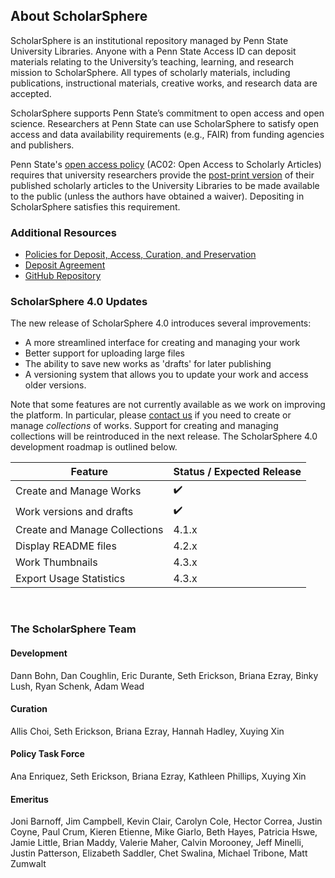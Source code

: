 ## About ScholarSphere 

ScholarSphere is an institutional repository managed by Penn State University Libraries. Anyone with a Penn State Access ID can deposit materials relating to the University’s teaching, learning, and research mission to ScholarSphere. All types of scholarly materials, including publications, instructional materials, creative works, and research data are accepted.

ScholarSphere supports Penn State’s commitment to open access and open science. Researchers at Penn State can use ScholarSphere to satisfy open access and data availability requirements (e.g., FAIR) from funding agencies and publishers. 

Penn State's [open access policy](https://openaccess.psu.edu/)  (AC02: Open Access to Scholarly Articles) requires that university researchers provide the [post-print version](http://psu.libanswers.com/faq/273465) of their published scholarly articles to the University Libraries to be made available to the public (unless the authors have obtained a waiver). Depositing in ScholarSphere satisfies this requirement. 

### Additional Resources

- [Policies for Deposit, Access, Curation, and Preservation](/policies)
- [Deposit Agreement](/agreement)
- [GitHub Repository](https://github.com/psu-stewardship/scholarsphere)

### ScholarSphere 4.0 Updates

The new release of ScholarSphere 4.0 introduces several improvements:
 
- A more streamlined interface for creating and managing your work
- Better support for uploading large files
- The ability to save new works as 'drafts' for later publishing
- A versioning system that allows you to update your work and access older versions.

Note that some features are not currently available as we work on improving the platform. In particular, please [contact us](/contact) if you need to create or manage *collections* of works. Support for creating and managing collections will be reintroduced in the next release. The ScholarSphere 4.0 development roadmap is outlined below.

| Feature                          | Status / Expected Release |
|----------------------------------|------------------|
| Create and Manage Works          | ✔️                |
| Work versions and drafts         | ✔️                |
| Create and Manage Collections    | 4.1.x            |
| Display README files             | 4.2.x            |
| Work Thumbnails                  | 4.3.x            |
| Export Usage Statistics          | 4.3.x            | 

<p><br/></p>

### The ScholarSphere Team


#### Development

Dann Bohn, Dan Coughlin, Eric Durante, Seth Erickson, Briana Ezray, Binky Lush, Ryan Schenk, Adam Wead

#### Curation

Allis Choi, Seth Erickson, Briana Ezray, Hannah Hadley, Xuying Xin

#### Policy Task Force

Ana Enriquez, Seth Erickson, Briana Ezray, Kathleen Phillips, Xuying Xin

#### Emeritus

Joni Barnoff, Jim Campbell, Kevin Clair, Carolyn Cole, Hector Correa, Justin Coyne, Paul Crum, Kieren Etienne, Mike Giarlo, Beth Hayes, Patricia Hswe, Jamie Little, Brian Maddy, Valerie Maher, Calvin Morooney, Jeff Minelli, Justin Patterson, Elizabeth Saddler, Chet Swalina, Michael Tribone, Matt Zumwalt